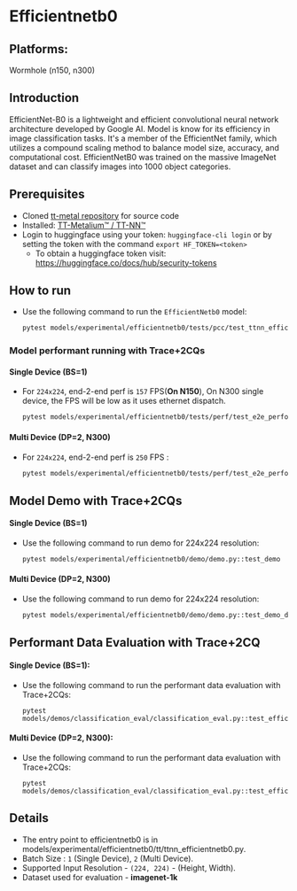 # Efficientnetb0

## Platforms:
Wormhole (n150, n300)

## Introduction
EfficientNet-B0 is a lightweight and efficient convolutional neural network architecture developed by Google AI. Model is know for its efficiency in image classification tasks. It's a member of the EfficientNet family, which utilizes a compound scaling method to balance model size, accuracy, and computational cost. EfficientNetB0 was trained on the massive ImageNet dataset and can classify images into 1000 object categories.

## Prerequisites
- Cloned [tt-metal repository](https://github.com/tenstorrent/tt-metal) for source code
- Installed: [TT-Metalium™ / TT-NN™](https://github.com/tenstorrent/tt-metal/blob/main/INSTALLING.md)
- Login to huggingface using your token: `huggingface-cli login` or by setting the token with the command `export HF_TOKEN=<token>`
  - To obtain a huggingface token visit: https://huggingface.co/docs/hub/security-tokens


## How to run

- Use the following command to run the `EfficientNetb0` model:

  ```sh
  pytest models/experimental/efficientnetb0/tests/pcc/test_ttnn_efficientnetb0.py::test_efficientnetb0_model
  ```

### Model performant running with Trace+2CQs

#### Single Device (BS=1)

- For `224x224`, end-2-end perf is `157` FPS(**On N150**), On N300 single device, the FPS will be low as it uses ethernet dispatch.


  ```sh
  pytest models/experimental/efficientnetb0/tests/perf/test_e2e_performant.py::test_e2e_performant
  ```

#### Multi Device (DP=2, N300)

- For `224x224`, end-2-end perf is `250` FPS :

  ```sh
  pytest models/experimental/efficientnetb0/tests/perf/test_e2e_performant.py::test_e2e_performant_dp
  ```

## Model Demo with Trace+2CQs

#### Single Device (BS=1)

- Use the following command to run demo for 224x224 resolution:

  ```sh
  pytest models/experimental/efficientnetb0/demo/demo.py::test_demo
  ```

#### Multi Device (DP=2, N300)

- Use the following command to run demo for 224x224 resolution:

  ```sh
  pytest models/experimental/efficientnetb0/demo/demo.py::test_demo_dp
  ```

## Performant Data Evaluation with Trace+2CQ

#### Single Device (BS=1):

- Use the following command to run the performant data evaluation with Trace+2CQs:

  ```
  pytest models/demos/classification_eval/classification_eval.py::test_efficientnetb0_image_classification_eval
  ```
#### Multi Device (DP=2, N300):

- Use the following command to run the performant data evaluation with Trace+2CQs:

  ```
  pytest models/demos/classification_eval/classification_eval.py::test_efficientnetb0_image_classification_eval_dp
  ```

## Details
- The entry point to efficientnetb0 is in models/experimental/efficientnetb0/tt/ttnn_efficientnetb0.py.
- Batch Size : `1` (Single Device), `2` (Multi Device).
- Supported Input Resolution - `(224, 224)` - (Height, Width).
- Dataset used for evaluation - **imagenet-1k**
